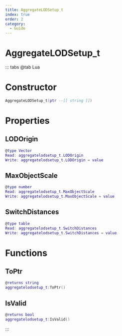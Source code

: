 ```yaml
---
title: AggregateLODSetup_t
index: true
order: 2
category:
  - Guide
---
```


# AggregateLODSetup_t

::: tabs
@tab Lua
# Constructor
```lua
AggregateLODSetup_t(ptr --[[ string ]])
```
# Properties
## LODOrigin 
```lua
@type Vector
Read: aggregatelodsetup_t.LODOrigin
Write: aggregatelodsetup_t.LODOrigin = value
```
## MaxObjectScale 
```lua
@type number
Read: aggregatelodsetup_t.MaxObjectScale
Write: aggregatelodsetup_t.MaxObjectScale = value
```
## SwitchDistances 
```lua
@type table
Read: aggregatelodsetup_t.SwitchDistances
Write: aggregatelodsetup_t.SwitchDistances = value
```
# Functions
## ToPtr
```lua
@returns string
aggregatelodsetup_t:ToPtr()
```
## IsValid
```lua
@returns bool
aggregatelodsetup_t:IsValid()
```

:::